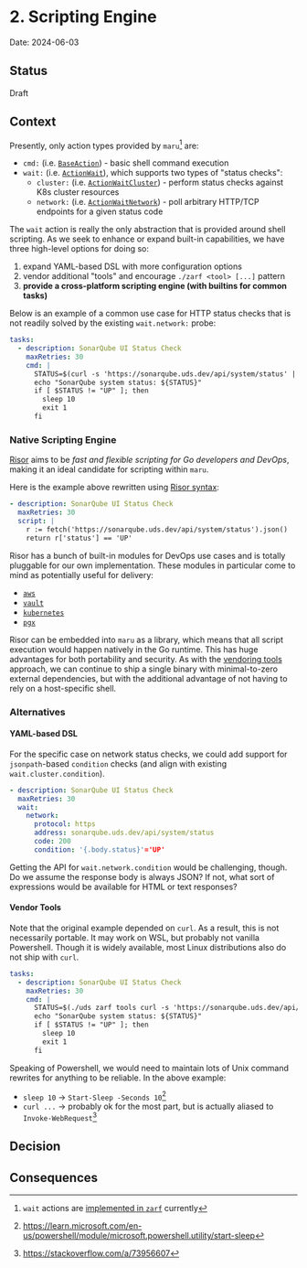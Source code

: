 # 2. Scripting Engine

Date: 2024-06-03

## Status

Draft

## Context

Presently, only action types provided by `maru`[^1] are:

- `cmd:` (i.e. [`BaseAction`](https://github.com/defenseunicorns/maru-runner/blob/main/src/types/actions.go#L23)) - basic shell command execution
- `wait:` (i.e. [`ActionWait`](https://github.com/defenseunicorns/maru-runner/blob/main/src/types/actions.go#L37)), which supports two types of "status checks":
  - `cluster:` (i.e. [`ActionWaitCluster`](https://github.com/defenseunicorns/maru-runner/blob/main/src/types/actions.go#L43)) -
    perform status checks against K8s cluster resources
  - `network:` (i.e. [`ActionWaitNetwork`](https://github.com/defenseunicorns/maru-runner/blob/main/src/types/actions.go#L51)) -
    poll arbitrary HTTP/TCP endpoints for a given status code

The `wait` action is really the only abstraction that is provided around
shell scripting. As we seek to enhance or expand built-in capabilities,
we have three high-level options for doing so:

1. expand YAML-based DSL with more configuration options
2. vendor additional "tools" and encourage `./zarf <tool> [...]` pattern
3. **provide a cross-platform scripting engine (with builtins
   for common tasks)**

Below is an example of a common use case for HTTP status checks that
is not readily solved by the existing `wait.network:` probe:

```yaml
tasks:
  - description: SonarQube UI Status Check
    maxRetries: 30
    cmd: |
      STATUS=$(curl -s 'https://sonarqube.uds.dev/api/system/status' | ./uds zarf tools yq '.status')
      echo "SonarQube system status: ${STATUS}"
      if [ $STATUS != "UP" ]; then
        sleep 10
        exit 1
      fi
```

### Native Scripting Engine

[Risor](https://risor.io/) aims to be _fast and flexible scripting for
Go developers and DevOps_, making it an ideal candidate for scripting
within `maru`.

Here is the example above rewritten using [Risor syntax](https://risor.io/docs/syntax):

```yaml
- description: SonarQube UI Status Check
  maxRetries: 30
  script: |
    r := fetch('https://sonarqube.uds.dev/api/system/status').json()
    return r['status'] == 'UP'
```

Risor has a bunch of built-in modules for DevOps use cases and is totally
pluggable for our own implementation. These modules in particular come
to mind as potentially useful for delivery:

- [`aws`](https://risor.io/docs/modules/aws)
- [`vault`](https://risor.io/docs/modules/vault)
- [`kubernetes`](https://risor.io/docs/modules/kubernetes)
- [`pgx`](https://risor.io/docs/modules/pgx)

Risor can be embedded into `maru` as a library, which means that all
script execution would happen natively in the Go runtime. This has
huge advantages for both portability and security. As with the
[vendoring tools](#vendor-tools) approach, we can continue to ship a
single binary with minimal-to-zero external dependencies, but with
the additional advantage of not having to rely on a host-specific shell.

### Alternatives

#### YAML-based DSL

For the specific case on network status checks, we could add support
for `jsonpath`-based `condition` checks (and align with existing
`wait.cluster.condition`).

```yaml
- description: SonarQube UI Status Check
  maxRetries: 30
  wait:
    network:
      protocol: https
      address: sonarqube.uds.dev/api/system/status
      code: 200
      condition: '{.body.status}'='UP'
```

Getting the API for `wait.network.condition` would be challenging,
though. Do we assume the response body is always JSON? If not, what
sort of expressions would be available for HTML or text responses?

#### Vendor Tools

Note that the original example depended on `curl`. As a result, this
is not necessarily portable. It may work on WSL, but probably not
vanilla Powershell. Though it is widely available, most Linux
distributions also do not ship with `curl`.

```yaml
tasks:
  - description: SonarQube UI Status Check
    maxRetries: 30
    cmd: |
      STATUS=$(./uds zarf tools curl -s 'https://sonarqube.uds.dev/api/system/status' | ./uds zarf tools yq '.status')
      echo "SonarQube system status: ${STATUS}"
      if [ $STATUS != "UP" ]; then
        sleep 10
        exit 1
      fi
```

Speaking of Powershell, we would need to maintain lots of Unix command
rewrites for anything to be reliable. In the above example:

- `sleep 10` -> `Start-Sleep -Seconds 10`[^2]
- `curl ...` -> probably ok for the most part, but is actually aliased
  to `Invoke-WebRequest`[^3]

## Decision



## Consequences


[^1]: `wait` actions are [implemented in `zarf`](https://github.com/defenseunicorns/zarf/blob/main/src/pkg/utils/wait.go#L32) currently
[^2]: https://learn.microsoft.com/en-us/powershell/module/microsoft.powershell.utility/start-sleep
[^3]: https://stackoverflow.com/a/73956607
